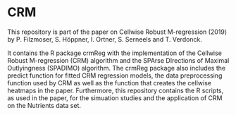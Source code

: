 # CRM
This repository is part of the paper on Cellwise Robust M-regression (2019) by P. Filzmoser, S. Höppner, I. Ortner, S. Serneels and T. Verdonck.

It contains the R package crmReg with the implementation of the Cellwise Robust M-regression (CRM) algorithm and the SPArse DIrections of Maximal Outlyingness (SPADIMO) algorithm. The crmReg package also includes the predict function for fitted CRM regression models, the data preprocessing function used by CRM as well as the function that creates the cellwise heatmaps in the paper. Furthermore, this repository contains the R scripts, as used in the paper, for the simuation studies and the application of CRM on the Nutrients data set.
